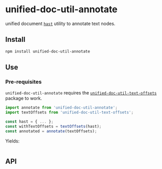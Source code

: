 # unified-doc-util-annotate

unified document [`hast`][hast] utility to annotate text nodes.

## Install

```sh
npm install unified-doc-util-annotate
```

## Use

### Pre-requisites
`unified-doc-util-annotate` requires the [`unified-doc-util-text-offsets`][unified-doc-util-text-offsets] package to work.

```js
import annotate from 'unified-doc-util-annotate';
import textOffsets from 'unified-doc-util-text-offsets';

const hast = { ... };
const withTextOffsets = textOffsets(hast);
const annotated = annotate(textOffsets);
```

Yields:

```js
```

## API

<!-- Links -->
[hast]: https://github.com/syntax-tree/hast
[unified-doc-util-text-offsets]: https://github.com/unified-doc/unified-doc/tree/master/packages/unified-doc-util-text-offsets
